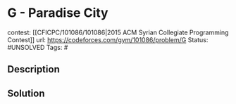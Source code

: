 # G - Paradise City

contest: [[CFICPC/101086/101086|2015 ACM Syrian Collegiate Programming Contest]]
url: https://codeforces.com/gym/101086/problem/G
Status: #UNSOLVED
Tags: #

## Description

## Solution

